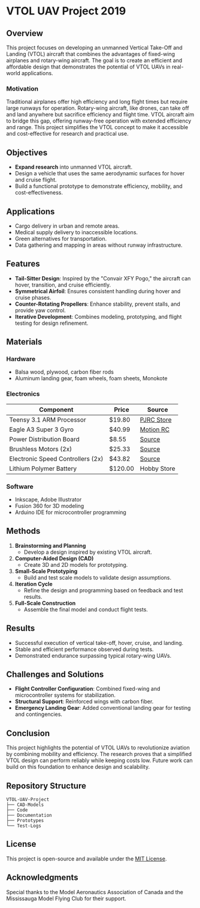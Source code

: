 # VTOL UAV Project 2019

## Overview
This project focuses on developing an unmanned Vertical Take-Off and Landing (VTOL) aircraft that combines the advantages of fixed-wing airplanes and rotary-wing aircraft. The goal is to create an efficient and affordable design that demonstrates the potential of VTOL UAVs in real-world applications.

### Motivation
Traditional airplanes offer high efficiency and long flight times but require large runways for operation. Rotary-wing aircraft, like drones, can take off and land anywhere but sacrifice efficiency and flight time. VTOL aircraft aim to bridge this gap, offering runway-free operation with extended efficiency and range. This project simplifies the VTOL concept to make it accessible and cost-effective for research and practical use.

## Objectives
- **Expand research** into unmanned VTOL aircraft.
- Design a vehicle that uses the same aerodynamic surfaces for hover and cruise flight.
- Build a functional prototype to demonstrate efficiency, mobility, and cost-effectiveness.

## Applications
- Cargo delivery in urban and remote areas.
- Medical supply delivery to inaccessible locations.
- Green alternatives for transportation.
- Data gathering and mapping in areas without runway infrastructure.

## Features
- **Tail-Sitter Design**: Inspired by the "Convair XFY Pogo," the aircraft can hover, transition, and cruise efficiently.
- **Symmetrical Airfoil**: Ensures consistent handling during hover and cruise phases.
- **Counter-Rotating Propellers**: Enhance stability, prevent stalls, and provide yaw control.
- **Iterative Development**: Combines modeling, prototyping, and flight testing for design refinement.

## Materials
### Hardware
- Balsa wood, plywood, carbon fiber rods
- Aluminum landing gear, foam wheels, foam sheets, Monokote

### Electronics
| Component                          | Price   | Source                                                      |
|------------------------------------|---------|------------------------------------------------------------|
| Teensy 3.1 ARM Processor          | $19.80  | [PJRC Store](https://www.pjrc.com/store/teensy3.html)       |
| Eagle A3 Super 3 Gyro             | $40.99  | [Motion RC](https://www.motionrc.com/products/eagle-a3-super-3-standard-edition-airplane-gyro) |
| Power Distribution Board          | $8.55   | [Source](https://rb.gy/u0de9b)                             |
| Brushless Motors (2x)             | $25.33  | [Source](https://rb.gy/0chueu)                             |
| Electronic Speed Controllers (2x) | $43.82  | [Source](https://rb.gy/x6bpjf)                             |
| Lithium Polymer Battery           | $120.00 | Hobby Store                                                |

### Software
- Inkscape, Adobe Illustrator
- Fusion 360 for 3D modeling
- Arduino IDE for microcontroller programming

## Methods
1. **Brainstorming and Planning**
   - Develop a design inspired by existing VTOL aircraft.
2. **Computer-Aided Design (CAD)**
   - Create 3D and 2D models for prototyping.
3. **Small-Scale Prototyping**
   - Build and test scale models to validate design assumptions.
4. **Iteration Cycle**
   - Refine the design and programming based on feedback and test results.
5. **Full-Scale Construction**
   - Assemble the final model and conduct flight tests.

## Results
- Successful execution of vertical take-off, hover, cruise, and landing.
- Stable and efficient performance observed during tests.
- Demonstrated endurance surpassing typical rotary-wing UAVs.

## Challenges and Solutions
- **Flight Controller Configuration**: Combined fixed-wing and microcontroller systems for stabilization.
- **Structural Support**: Reinforced wings with carbon fiber.
- **Emergency Landing Gear**: Added conventional landing gear for testing and contingencies.

## Conclusion
This project highlights the potential of VTOL UAVs to revolutionize aviation by combining mobility and efficiency. The research proves that a simplified VTOL design can perform reliably while keeping costs low. Future work can build on this foundation to enhance design and scalability.

## Repository Structure
```
VTOL-UAV-Project
├── CAD-Models
├── Code
├── Documentation
├── Prototypes
└── Test-Logs
```

## License
This project is open-source and available under the [MIT License](LICENSE).

## Acknowledgments
Special thanks to the Model Aeronautics Association of Canada and the Mississauga Model Flying Club for their support.
